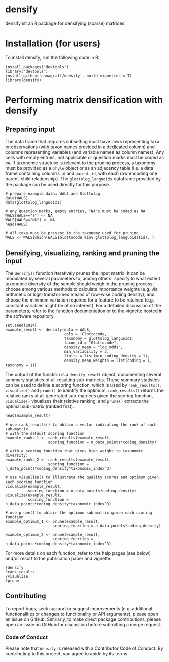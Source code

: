 # densify

densify ist an R package for densifying (sparse) matrices.

# Installation (for users)

To install densify, run the following code in R:

~~~~
install.packages("devtools")
library("devtools")
install_github('annagraff/densify', build_vignettes = T)
library(densify)
~~~~

# Performing matrix densification with densify

## Preparing input

The data frame that requires subsetting must have rows representing taxa or observations (with taxon names provided in a dedicated column) and columns representing variables (and variable names as column names). Any cells with empty entries, not applicable or question marks must be coded as `NA`. If taxonomic structure is relevant to the pruning process, a taxonomy must be provided as a `phylo` object or as an adjacency table (i.e. a data frame containing columns `id` and `parent_id`, with each row encoding one parent-child relationship). The `glottolog_languoids` dataframe provided by the package can be used directly for this purpose.

~~~~
# prepare example data: WALS and Glottolog
data(WALS)
data(glottolog_languoids)

# any question marks, empty entries, "NA"s must be coded as NA
WALS[WALS=="?"] <- NA
WALS[WALS=="NA"] <- NA
head(WALS)

# all taxa must be present in the taxonomy used for pruning
WALS <- WALS[which(WALS$Glottocode %in% glottolog_languoids$id), ]
~~~~

## Densifying, visualizing, ranking and pruning the input
The `densify()` function iteratively prunes the input matrix. It can be modulated by several parameters to, among others: specify to what extent taxonomic diversity of the sample should weigh in the pruning process; choose among various methods to calculate importance weights (e.g. via arithmetic or logit-transformed means of row-wise coding density); and choose the minimum variation required for a feature to be retained (e.g. constant variables might be of no interest). For a detailed discussion of the parameters, refer to the function documentation or to the vignette hosted in the software repository.

~~~~
set.seed(2024)
example_result <- densify(data = WALS, 
                          cols = !Glottocode,
                          taxonomy = glottolog_languoids, 
                          taxon_id = "Glottocode", 
                          density_mean = "log_odds", 
                          min_variability = 3,
                          limits = list(min_coding_density = 1),
                          density_mean_weights = list(coding = 1, taxonomy = 1))
~~~~

The output of the function is a `densify_result` object, documenting several summary statistics of all resulting sub-matrices. These summary statistics can be used to define a scoring function, which is used by `rank_results()`, `visualize()` and `prune()` to identify the optimum: `rank_results()` returns the relative ranks of all generated sub-matrices given the scoring function, `visualize()` visualizes their relative ranking, and `prune()` extracts the optimal sub-matrix (ranked first).

~~~~
head(example_result)

# use rank_results() to obtain a vector indicating the rank of each sub-matrix
# with the default scoring function
example_ranks_1 <- rank_results(example_result, 
                   scoring_function = n_data_points*coding_density)
                                
# with a scoring function that gives high weight to taxonomic diversity:
example_ranks_2 <- rank_results(example_result, 
                   scoring_function = n_data_points*coding_density*taxonomic_index^3)

# use visualize() to illustrate the quality scores and optimum given each scoring function
visualize(example_result, 
          scoring_function = n_data_points*coding_density)
visualize(example_result, 
          scoring_function = n_data_points*coding_density*taxonomic_index^3)

# use prune() to obtain the optimum sub-matrix given each scoring function
example_optimum_1 <- prune(example_result, 
                     scoring_function = n_data_points*coding_density)
                           
example_optimum_2 <- prune(example_result, 
                     scoring_function = n_data_points*coding_density*taxonomic_index^3)
~~~~

For more details on each function, refer to the help pages (see below) and/or resort to the publication paper and vignette. 
~~~~
?densify
?rank_results
?visualize
?prune
~~~~

## Contributing

To report bugs, seek support or suggest improvements (e.g. additional functionalities or changes to functionality or API arguments), please open an issue on GitHub. Similarly, to make direct package contributions, please open an issue on GitHub for discussion before submitting a merge request.

### Code of Conduct

Please note that `densify` is released with a Contributor Code of Conduct. By contributing to this project, you agree to abide by its terms.
